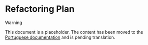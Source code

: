 # Refactoring Plan

> [!WARNING]
> This document is a placeholder. The content has been moved to the [Portuguese documentation](/pt-BR/developer-guide/plan) and is pending translation.